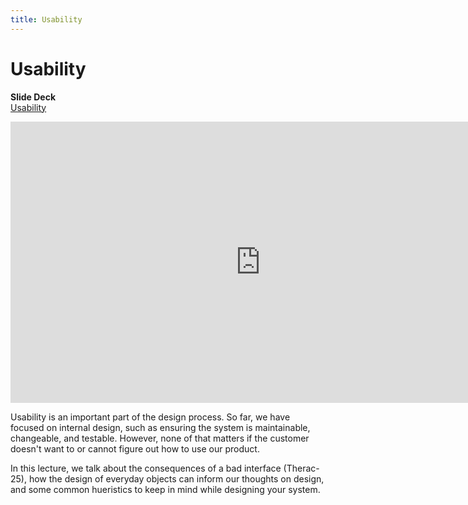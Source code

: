 ```yaml
---
title: Usability
---
```


# Usability

__Slide Deck__   
[Usability](https://docs.google.com/presentation/d/1_C7u5jZTBx2ACUjsFcdUS58v1MMizqvj5bCWy97woQ4/edit?usp=sharing)

<iframe width="800" height="450" src="https://www.youtube.com/embed/oRQLFMPlqfs" frameborder="0" allow="accelerometer; autoplay; encrypted-media; gyroscope; picture-in-picture" allowfullscreen></iframe>

Usability is an important part of the design process. So far, we have focused on internal design, such as ensuring the system is maintainable, changeable, and testable. However, none of that matters if the customer doesn't want to or cannot figure out how to use our product.

In this lecture, we talk about the consequences of a bad interface (Therac-25), how the design of everyday objects can inform our thoughts on design, and some common hueristics to keep in mind while designing your system.
